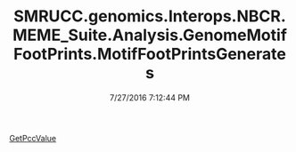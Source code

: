 ﻿---
title: SMRUCC.genomics.Interops.NBCR.MEME_Suite.Analysis.GenomeMotifFootPrints.MotifFootPrintsGenerates
date: 7/27/2016 7:12:44 PM
---

[GetPccValue](T-SMRUCC.genomics.Interops.NBCR.MEME_Suite.Analysis.GenomeMotifFootPrints.MotifFootPrintsGenerates.GetPccValue.html)
